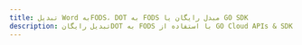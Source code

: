---title: تبدیل Word بهFODS، DOT به FODS مبدل رایگان یا GO SDKdescription: تبدیل رایگانDOT به FODS با استفاده از GO Cloud APIs & SDK. همچنین اسناد Microsoft Word و OpenOffice را در Cloud ایجاد، ویرایش و رندر کنید.---